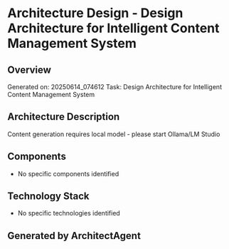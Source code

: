 # Architecture Design - Design Architecture for Intelligent Content Management System

## Overview
Generated on: 20250614_074612
Task: Design Architecture for Intelligent Content Management System

## Architecture Description
Content generation requires local model - please start Ollama/LM Studio

## Components
- No specific components identified

## Technology Stack
- No specific technologies identified

## Generated by ArchitectAgent
